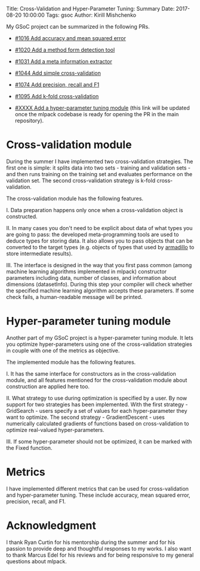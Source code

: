 Title: Cross-Validation and Hyper-Parameter Tuning: Summary
Date: 2017-08-20 10:00:00
Tags: gsoc
Author: Kirill Mishchenko

My GSoC project can be summarized in the following PRs.

* [#1016 Add accuracy and mean squared error](https://github.com/mlpack/mlpack/pull/1016)

* [#1020 Add a method form detection tool](https://github.com/mlpack/mlpack/pull/1020)

* [#1031 Add a meta information extractor](https://github.com/mlpack/mlpack/pull/1031)

* [#1044 Add simple cross-validation](https://github.com/mlpack/mlpack/pull/1044)

* [#1074 Add precision, recall and F1](https://github.com/mlpack/mlpack/pull/1074)

* [#1095 Add k-fold cross-validation](https://github.com/mlpack/mlpack/pull/1095)

* [#XXXX Add a hyper-parameter tuning module](https://github.com/micyril/mlpack/pull/2)
(this link will be updated once the mlpack codebase is ready for opening the PR
in the main repository).

# Cross-validation module

During the summer I have implemented two cross-validation strategies. The first
one is simple: it splits data into two sets - training and validation sets -
and then runs training on the training set and evaluates performance on the
validation set. The second cross-validation strategy is k-fold
cross-validation.

The cross-validation module has the following features.

I. Data preparation happens only once when a cross-validation object is
constructed.

II. In many cases you don't need to be explicit about data of what types you
are going to pass: the developed meta-programming tools are used to deduce
types for storing data. It also allows you to pass objects that can be
converted to the target types (e.g. objects of types that used by
[armadillo](http://arma.sourceforge.net/) to store intermediate results).

III. The interface is designed in the way that you first pass common (among
machine learning algorithms implemented in mlpack) constructor parameters
including data, number of classes, and information about dimensions
(datasetInfo). During this step your compiler will check whether the specified
machine learning algorithm accepts these parameters. If some check fails, a
human-readable message will be printed.

# Hyper-parameter tuning module

Another part of my GSoC project is a hyper-parameter tuning module. It lets
you optimize hyper-parameters using one of the cross-validation strategies in
couple with one of the metrics as objective.

The implemented module has the following features.

I. It has the same interface for constructors as in the cross-validation
module, and all features mentioned for the cross-validation module about
construction are applied here too.

II. What strategy to use during optimization is specified by a user. By now
support for two strategies has been implemented. With the first strategy -
GridSearch - users specify a set of values for each hyper-parameter they want
to optimize. The second strategy - GradientDescent - uses numerically
calculated gradients of functions based on cross-validation to optimize
real-valued hyper-parameters.

III. If some hyper-parameter should not be optimized, it can be marked with the
Fixed function.

# Metrics

I have implemented different metrics that can be used for cross-validation and
hyper-parameter tuning. These include accuracy, mean squared error, precision,
recall, and F1.

# Acknowledgment

I thank Ryan Curtin for his mentorship during the summer and for his passion to
provide deep and thoughtful responses to my works. I also want to thank Marcus
Edel for his reviews and for being responsive to my general questions about
mlpack.

